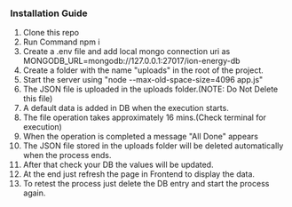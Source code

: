 ### Installation Guide
1. Clone this repo
2. Run Command npm i
3. Create a .env file and add local mongo connection uri as MONGODB_URL=mongodb://127.0.0.1:27017/ion-energy-db
4. Create a folder with the name "uploads" in the root of the project.
5. Start the server using "node --max-old-space-size=4096 app.js"
6. The JSON file is uploaded in the uploads folder.(NOTE: Do Not Delete this file)
7. A default data is added in DB when the execution starts.
8. The file operation takes approximately 16 mins.(Check terminal for execution)
9. When the operation is completed a message "All Done" appears
10. The JSON file stored in the uploads folder will be deleted automatically
   when the process ends.
11. After that check your DB the values will be updated.
12. At the end just refresh the page in Frontend to display the data.
13. To retest the process just delete the DB entry and start the process again.
